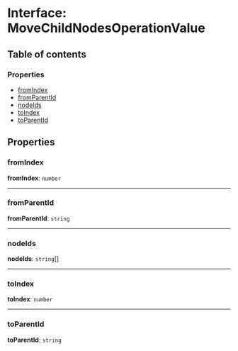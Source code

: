 # Interface: MoveChildNodesOperationValue

## Table of contents

### Properties

* [fromIndex](/auto-docs/editor/interfaces/MoveChildNodesOperationValue.md#fromindex)
* [fromParentId](/auto-docs/editor/interfaces/MoveChildNodesOperationValue.md#fromparentid)
* [nodeIds](/auto-docs/editor/interfaces/MoveChildNodesOperationValue.md#nodeids)
* [toIndex](/auto-docs/editor/interfaces/MoveChildNodesOperationValue.md#toindex)
* [toParentId](/auto-docs/editor/interfaces/MoveChildNodesOperationValue.md#toparentid)

## Properties

### fromIndex

**fromIndex**: `number`

***

### fromParentId

**fromParentId**: `string`

***

### nodeIds

**nodeIds**: `string`\[]

***

### toIndex

**toIndex**: `number`

***

### toParentId

**toParentId**: `string`

